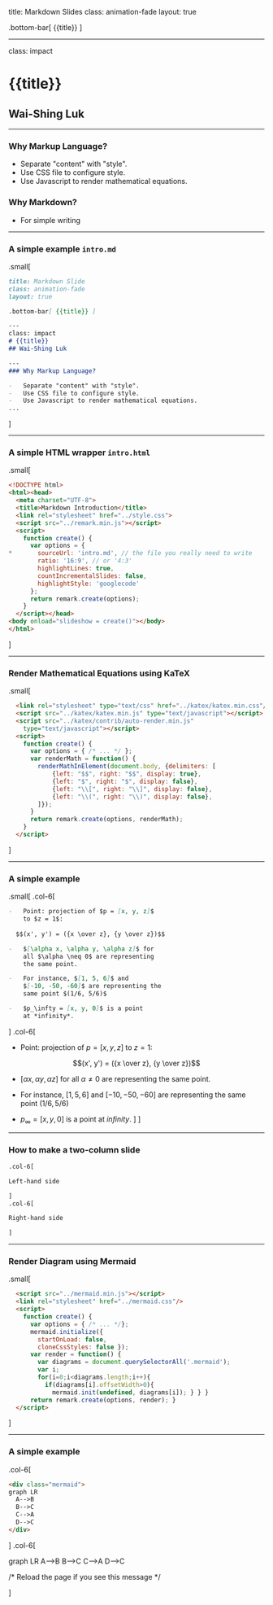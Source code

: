 title: Markdown Slides
class: animation-fade
layout: true

.bottom-bar[ {{title}} ]

---
class: impact
# {{title}}
## Wai-Shing Luk

---

### Why Markup Language?

-   Separate "content" with "style".
-   Use CSS file to configure style.
-   Use Javascript to render mathematical equations.

### Why Markdown?

-   For simple writing

---
### A simple example `intro.md`

.small[

```markdown
title: Markdown Slide
class: animation-fade
layout: true

.bottom-bar[ {{title}} ]

---
class: impact
# {{title}}
## Wai-Shing Luk

---
### Why Markup Language?

-   Separate "content" with "style".
-   Use CSS file to configure style.
-   Use Javascript to render mathematical equations.
...
```
]

---

### A simple HTML wrapper `intro.html`

.small[

```html
<!DOCTYPE html>
<html><head>
  <meta charset="UTF-8">
  <title>Markdown Introduction</title>
  <link rel="stylesheet" href="../style.css">
  <script src="../remark.min.js"></script>  
  <script>
    function create() {
      var options = {
*       sourceUrl: 'intro.md', // the file you really need to write 
        ratio: '16:9', // or '4:3'
        highlightLines: true,
        countIncrementalSlides: false,
        highlightStyle: 'googlecode' 
      };
      return remark.create(options);
    }
  </script></head>
<body onload="slideshow = create()"></body>
</html>
```

]

---

### Render Mathematical Equations using KaTeX

.small[

```html
  <link rel="stylesheet" type="text/css" href="../katex/katex.min.css"/>
  <script src="../katex/katex.min.js" type="text/javascript"></script>
  <script src="../katex/contrib/auto-render.min.js"
    type="text/javascript"></script>
  <script>
    function create() {
      var options = { /* ... */ };
      var renderMath = function() {
        renderMathInElement(document.body, {delimiters: [
            {left: "$$", right: "$$", display: true},
            {left: "$", right: "$", display: false},
            {left: "\\[", right: "\\]", display: false},
            {left: "\\(", right: "\\)", display: false},
        ]});
      }
      return remark.create(options, renderMath);
    }
  </script>  
```
]

---

### A simple example

.small[
.col-6[

```markdown
-   Point: projection of $p = [x, y, z]$ 
    to $z = 1$:
  
  $$(x', y') = ({x \over z}, {y \over z})$$

-   $[\alpha x, \alpha y, \alpha z]$ for 
    all $\alpha \neq 0$ are representing 
    the same point.

-   For instance, $[1, 5, 6]$ and 
    $[-10, -50, -60]$ are representing the 
    same point $(1/6, 5/6)$

-   $p_\infty = [x, y, 0]$ is a point 
    at *infinity*.
```

]
.col-6[
-   Point: projection of $p = [x, y, z]$ 
    to $z = 1$:
  
  $$(x', y') = ({x \over z}, {y \over z})$$

-   $[\alpha x, \alpha y, \alpha z]$ for 
    all $\alpha \neq 0$ are representing 
    the same point.

-   For instance, $[1, 5, 6]$ and 
    $[-10, -50, -60]$ are representing the 
    same point $(1/6, 5/6)$

-   $p_\infty = [x, y, 0]$ is a point 
    at *infinity*.
]
]

---

### How to make a two-column slide

```markdown
.col-6[

Left-hand side

]
.col-6[

Right-hand side

]
```

---

### Render Diagram using Mermaid

.small[

```html
  <script src="../mermaid.min.js"></script>
  <link rel="stylesheet" href="../mermaid.css"/>
  <script>
    function create() {
      var options = { /* ... */};
      mermaid.initialize({
        startOnLoad: false,
        cloneCssStyles: false });
      var render = function() {
        var diagrams = document.querySelectorAll('.mermaid');
        var i;
        for(i=0;i<diagrams.length;i++){
          if(diagrams[i].offsetWidth>0){
            mermaid.init(undefined, diagrams[i]); } } }
      return remark.create(options, render); }
  </script>
```
]

---

### A simple example

.col-6[

```html
<div class="mermaid">
graph LR
  A-->B
  B-->C
  C-->A
  D-->C
</div>
```

]
.col-6[

<div class="mermaid">
graph LR
  A-->B
  B-->C
  C-->A
  D-->C

/* Reload the page if you see this message */
</div>

]


